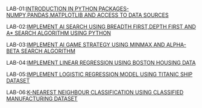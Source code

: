 LAB-01:[INTRODUCTION IN PYTHON PACKAGES-NUMPY,PANDAS,MATPLOTLIB AND ACCESS TO DATA SOURCES](https://github.com/Bandi-krupa-Bhavani/AIML-2024-25/blob/main/LAB_01.ipynb)

LAB-02:[IMPLEMENT AI SEARCH USING BREADTH FIRST,DEPTH FIRST AND A* SEARCH ALGORITHM USING PYTHON](https://github.com/Bandi-krupa-Bhavani/AIML-2024-25/blob/main/LAB_02.ipynb)

LAB-03:[IMPLEMENT AI GAME STRATEGY USING MINMAX AND ALPHA-BETA SEARCH ALGORITHM](https://github.com/Bandi-krupa-Bhavani/AIML-2024-25/blob/main/LAB_03.ipynb)

LAB-04:[IMPLEMENT LINEAR REGRESSION USING BOSTON HOUSING DATA](https://github.com/Bandi-krupa-Bhavani/AIML-2024-25/blob/main/LAB_04.ipynb)

LAB-05:[IMPLEMENT LOGISTIC REGRESSION MODEL USING TITANIC SHIP DATASET](https://github.com/Bandi-krupa-Bhavani/AIML-2024-25/blob/main/LAB_05.ipynb)

LAB-06:[K-NEAREST NEIGHBOUR CLASSIFICATION USING CLASSIFIED MANUFACTURING DATASET](https://github.com/Bandi-krupa-Bhavani/AIML-2024-25/blob/main/LAB_06.ipynb)
